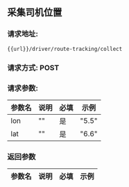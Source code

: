 ## 采集司机位置
### 请求地址:
```
{{url}}/driver/route-tracking/collect
```
### 请求方式: POST  
### 请求参数:  

|参数名|说明|必填|示例|  
 |---|---|---|---|  
|lon|""|是|"5.5"|  
|lat|""|是|"6.6"|  
### 返回参数  

|参数名|说明|必填|示例|  
 |---|---|---|---|  
